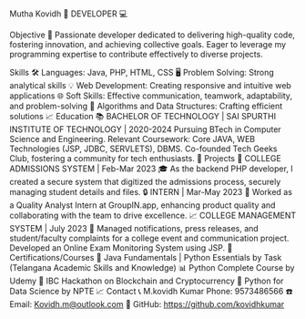 Mutha Kovidh 🚀
DEVELOPER 💻

Objective 🎯
Passionate developer dedicated to delivering high-quality code, fostering innovation, and achieving collective goals. Eager to leverage my programming expertise to contribute effectively to diverse projects.

Skills 🛠️
Languages: Java, PHP, HTML, CSS 🖥️
Problem Solving: Strong analytical skills 💡
Web Development: Creating responsive and intuitive web applications 🌐
Soft Skills: Effective communication, teamwork, adaptability, and problem-solving 🤝
Algorithms and Data Structures: Crafting efficient solutions 📈
Education 📚
BACHELOR OF TECHNOLOGY | SAI SPURTHI INSTITUTE OF TECHNOLOGY | 2020-2024
Pursuing BTech in Computer Science and Engineering.
Relevant Coursework: Core JAVA, WEB Technologies (JSP, JDBC, SERVLETS), DBMS.
Co-founded Tech Geeks Club, fostering a community for tech enthusiasts. 🚀
Projects 🚧
COLLEGE ADMISSIONS SYSTEM | Feb-Mar 2023 🎓
As the backend PHP developer, I created a secure system that digitized the admissions process, securely managing student details and files. 🔒
INTERN | Mar-May 2023 🌟
Worked as a Quality Analyst Intern at GroupIN.app, enhancing product quality and collaborating with the team to drive excellence. 📈
COLLEGE MANAGEMENT SYSTEM | July 2023 📆
Managed notifications, press releases, and student/faculty complaints for a college event and communication project. Developed an Online Exam Monitoring System using JSP. 💬
Certifications/Courses 📜
Java Fundamentals | Python Essentials by Task (Telangana Academic Skills and Knowledge) 📊
Python Complete Course by Udemy 🐍
IBC Hackathon on Blockchain and Cryptocurrency 💼
Python for Data Science by NPTE 📈
Contact 📞
M.kovidh Kumar
Phone: 9573486566 ☎️
Email: Kovidh.m@outlook.com 📧
GitHub: https://github.com/kovidhkumar
